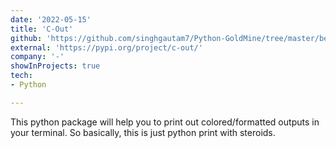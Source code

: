 ```yaml
---
date: '2022-05-15'
title: 'C-Out'
github: 'https://github.com/singhgautam7/Python-GoldMine/tree/master/beauty_print'
external: 'https://pypi.org/project/c-out/'
company: '-'
showInProjects: true
tech:
- Python

---
```


This python package will help you to print out colored/formatted outputs in your terminal. So basically, this is just python print with steroids.
